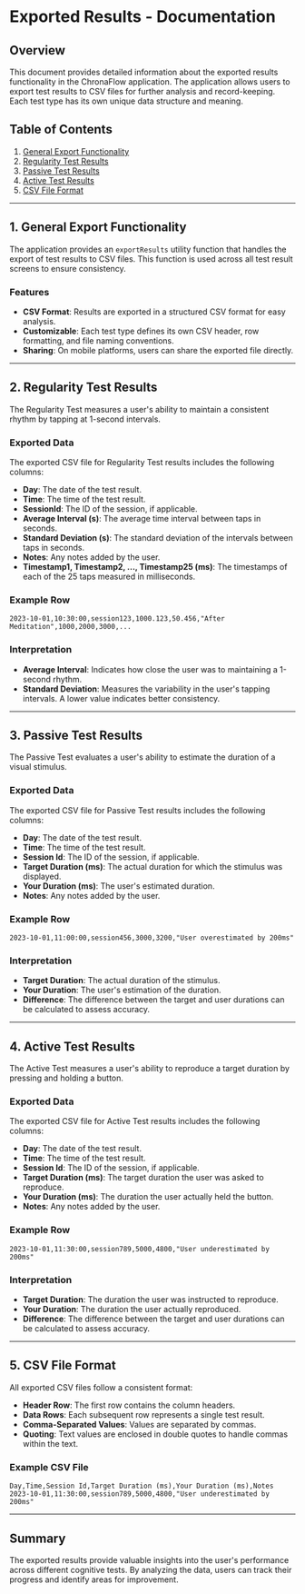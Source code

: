 # Exported Results - Documentation

## Overview

This document provides detailed information about the exported results functionality in the ChronaFlow application. The application allows users to export test results to CSV files for further analysis and record-keeping. Each test type has its own unique data structure and meaning.

## Table of Contents

1. [General Export Functionality](#general-export-functionality)
2. [Regularity Test Results](#regularity-test-results)
3. [Passive Test Results](#passive-test-results)
4. [Active Test Results](#active-test-results)
5. [CSV File Format](#csv-file-format)

---

## 1. General Export Functionality

The application provides an `exportResults` utility function that handles the export of test results to CSV files. This function is used across all test result screens to ensure consistency.

### Features

- **CSV Format**: Results are exported in a structured CSV format for easy analysis.
- **Customizable**: Each test type defines its own CSV header, row formatting, and file naming conventions.
- **Sharing**: On mobile platforms, users can share the exported file directly.

---

## 2. Regularity Test Results

The Regularity Test measures a user's ability to maintain a consistent rhythm by tapping at 1-second intervals.

### Exported Data

The exported CSV file for Regularity Test results includes the following columns:

- **Day**: The date of the test result.
- **Time**: The time of the test result.
- **SessionId**: The ID of the session, if applicable.
- **Average Interval (s)**: The average time interval between taps in seconds.
- **Standard Deviation (s)**: The standard deviation of the intervals between taps in seconds.
- **Notes**: Any notes added by the user.
- **Timestamp1, Timestamp2, ..., Timestamp25 (ms)**: The timestamps of each of the 25 taps measured in milliseconds.

### Example Row

```
2023-10-01,10:30:00,session123,1000.123,50.456,"After Meditation",1000,2000,3000,...
```

### Interpretation

- **Average Interval**: Indicates how close the user was to maintaining a 1-second rhythm.
- **Standard Deviation**: Measures the variability in the user's tapping intervals. A lower value indicates better consistency.

---

## 3. Passive Test Results

The Passive Test evaluates a user's ability to estimate the duration of a visual stimulus.

### Exported Data

The exported CSV file for Passive Test results includes the following columns:

- **Day**: The date of the test result.
- **Time**: The time of the test result.
- **Session Id**: The ID of the session, if applicable.
- **Target Duration (ms)**: The actual duration for which the stimulus was displayed.
- **Your Duration (ms)**: The user's estimated duration.
- **Notes**: Any notes added by the user.

### Example Row

```
2023-10-01,11:00:00,session456,3000,3200,"User overestimated by 200ms"
```

### Interpretation

- **Target Duration**: The actual duration of the stimulus.
- **Your Duration**: The user's estimation of the duration.
- **Difference**: The difference between the target and user durations can be calculated to assess accuracy.

---

## 4. Active Test Results

The Active Test measures a user's ability to reproduce a target duration by pressing and holding a button.

### Exported Data

The exported CSV file for Active Test results includes the following columns:

- **Day**: The date of the test result.
- **Time**: The time of the test result.
- **Session Id**: The ID of the session, if applicable.
- **Target Duration (ms)**: The target duration the user was asked to reproduce.
- **Your Duration (ms)**: The duration the user actually held the button.
- **Notes**: Any notes added by the user.

### Example Row

```
2023-10-01,11:30:00,session789,5000,4800,"User underestimated by 200ms"
```

### Interpretation

- **Target Duration**: The duration the user was instructed to reproduce.
- **Your Duration**: The duration the user actually reproduced.
- **Difference**: The difference between the target and user durations can be calculated to assess accuracy.

---

## 5. CSV File Format

All exported CSV files follow a consistent format:

- **Header Row**: The first row contains the column headers.
- **Data Rows**: Each subsequent row represents a single test result.
- **Comma-Separated Values**: Values are separated by commas.
- **Quoting**: Text values are enclosed in double quotes to handle commas within the text.

### Example CSV File

```
Day,Time,Session Id,Target Duration (ms),Your Duration (ms),Notes
2023-10-01,11:30:00,session789,5000,4800,"User underestimated by 200ms"
```

---

## Summary

The exported results provide valuable insights into the user's performance across different cognitive tests. By analyzing the data, users can track their progress and identify areas for improvement.
